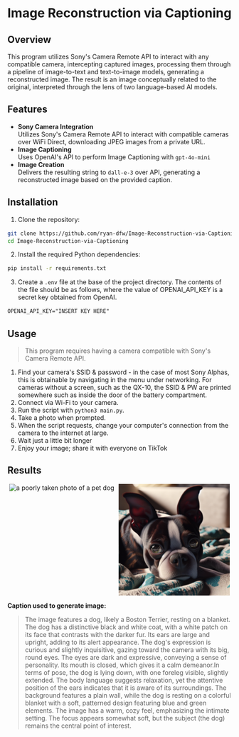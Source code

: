 # Image Reconstruction via Captioning

## Overview

This program utilizes Sony's Camera Remote API to interact with any compatible camera, intercepting captured images, processing them through a pipeline of image-to-text and text-to-image models, generating a reconstructed image. The result is an image conceptually related to the original, interpreted through the lens of two language-based AI models.

## Features

-   **Sony Camera Integration**  
    Utilizes Sony's Camera Remote API to interact with compatible cameras over WiFi Direct, downloading JPEG images from a private URL.
-   **Image Captioning**  
    Uses OpenAI's API to perform Image Captioning with `gpt-4o-mini`
-   **Image Creation**  
    Delivers the resulting string to `dall-e-3` over API, generating a reconstructed image based on the provided caption.

## Installation

1. Clone the repository:

```bash
git clone https://github.com/ryan-dfw/Image-Reconstruction-via-Captioning.git
cd Image-Reconstruction-via-Captioning
```

2. Install the required Python dependencies:

```bash
pip install -r requirements.txt
```

3. Create a `.env` file at the base of the project directory. The contents of the file should be as follows, where the value of OPENAI_API_KEY is a secret key obtained from OpenAI.

```txt
OPENAI_API_KEY="INSERT KEY HERE"
```

## Usage

> This program requires having a camera compatible with Sony's Camera Remote API.

1. Find your camera's SSID & password - in the case of most Sony Alphas, this is obtainable by navigating in the menu under networking. For cameras without a screen, such as the QX-10, the SSID & PW are printed somewhere such as inside the door of the battery compartment.
2. Connect via Wi-Fi to your camera.
3. Run the script with `python3 main.py`.
4. Take a photo when prompted.
5. When the script requests, change your computer's connection from the camera to the internet at large.
6. Wait just a little bit longer
7. Enjoy your image; share it with everyone on TikTok

## Results

<div style="display: flex; justify-content: center; align-items: center; align=center">
  <img src="img/sample_in.jpg" height=250px alt="a poorly taken photo of a pet dog" style="margin-right: 10px;">
  <img src="img/sample_out.png" height=250px alt="a generated image of a pet dog">
</div>

**Caption used to generate image:**

> The image features a dog, likely a Boston Terrier, resting on a blanket. The dog has a distinctive black and white coat, with a white patch on its face that contrasts with the darker fur. Its ears are large and upright, adding to its alert appearance. The dog's expression is curious and slightly inquisitive, gazing toward the camera with its big, round eyes. The eyes are dark and expressive, conveying a sense of personality. Its mouth is closed, which gives it a calm demeanor.In terms of pose, the dog is lying down, with one foreleg visible, slightly extended. The body language suggests relaxation, yet the attentive position of the ears indicates that it is aware of its surroundings. The background features a plain wall, while the dog is resting on a colorful blanket with a soft, patterned design featuring blue and green elements. The image has a warm, cozy feel, emphasizing the intimate setting. The focus appears somewhat soft, but the subject (the dog) remains the central point of interest.
